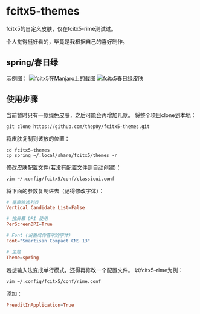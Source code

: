 # fcitx5-themes
fcitx5的自定义皮肤，仅在fcitx5-rime测试过。

个人觉得挺好看的，毕竟是我根据自己的喜好制作。

## spring/春日绿
示例图：
![fcitx5在Manjaro上的截图](https://github.com/thep0y/fcitx5-themes/raw/main/images/1606577814.png)
![fcitx5春日绿皮肤](https://github.com/thep0y/fcitx5-themes/raw/main/images/1606626556.png)

## 使用步骤
当前暂时只有一款绿色皮肤，之后可能会再增加几款。
将整个项目clone到本地：
```shell
git clone https://github.com/thep0y/fcitx5-themes.git
```
将皮肤复制到该放的位置：
```shell
cd fcitx5-themes
cp spring ~/.local/share/fcitx5/themes -r
```
修改皮肤配置文件(若没有配置文件则自动创建)：
```shell
vim ~/.config/fcitx5/conf/classicui.conf
```
将下面的参数复制进去（记得修改字体）：
```conf
# 垂直候选列表
Vertical Candidate List=False

# 按屏幕 DPI 使用
PerScreenDPI=True

# Font (设置成你喜欢的字体)
Font="Smartisan Compact CNS 13"

# 主题
Theme=spring
```
若想输入法变成单行模式，还得再修改一个配置文件。
以fcitx5-rime为例：
```shell
vim ~/.config/fcitx5/conf/rime.conf
```
添加：
```conf
PreeditInApplication=True
```





